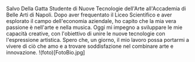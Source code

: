Salvo Della Gatta
Studente di Nuove Tecnologie dell'Arte all'Accademia di Belle Arti di Napoli. Dopo aver frequentato il Liceo Scientifico e aver esplorato il campo dell'economia aziendale, ho capito che la mia vera passione è nell'arte e nella musica. Oggi mi impegno a sviluppare le mie capacità creative, con l'obiettivo di unire le nuove tecnologie con l'espressione artistica. Spero che, un giorno, il mio lavoro possa portarmi a vivere di ciò che amo e a trovare soddisfazione nel combinare arte e innovazione.
!(foto)[FotoBio.jpg]